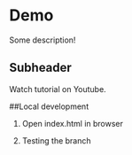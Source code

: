 # Demo


Some description!


## Subheader

Watch tutorial on Youtube.

##Local development 

1. Open index.html in browser

2. Testing the branch


